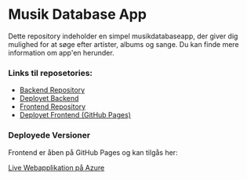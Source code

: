 # Musik Database App

Dette repository indeholder en simpel musikdatabaseapp, der giver dig mulighed for at søge efter artister, albums og sange. Du kan finde mere information om app'en herunder.

### Links til reposetories:

- [Backend Repository](https://github.com/Abdiox/music-database)
- [Deployet Backend](https://music-database.azurewebsites.net/)
- [Frontend Repository](https://github.com/emsc0001/music-database-frontend)
- [Deployet Frontend (GitHub Pages)](https://emsc0001.github.io/music-database-frontend/?fbclid=IwAR2rFZHkzk7ITrNGgjF4aWqp8s_JHQDah3KgTl9PNTfAUPk5JSUYXVGn-c8)

### Deployede Versioner

Frontend er åben på GitHub Pages og kan tilgås her:

[Live Webapplikation på Azure](https://music-database.azurewebsites.net/)

